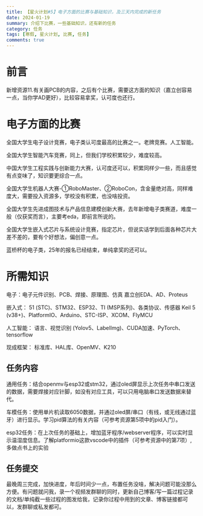 ```yaml
---
title: 【星火计划#5】电子方面的比赛与基础知识，及三天内完成的新任务
date: 2024-01-19
summary: 介绍下比赛，一些基础知识，还有新的任务
category: 任务
tags: [寒假, 星火计划, 比赛, 任务]
comments: true
---
```


# 前言

新增资源11.有关画PCB的内容，之后有个比赛，需要这方面的知识（嘉立创容易一点，当你学AD更好），比较容易拿奖，认可度也还行。

# 电子方面的比赛

全国大学生电子设计竞赛，电子类认可度最高的比赛之一。老牌竞赛。人工智能。

全国大学生智能汽车竞赛，同上，但我们学校积累较少，难度较高。

中国大学生工程实践与创新能力大赛，认可度还可以，积累同样少一些，而且感觉有点变味了，知识要更综合一点。

全国大学生机器人大赛-①RoboMaster、②RoboCon，含金量绝对高，同样难度大，需要投入资源多，学校没有积累，也没啥投资。

全国大学生先进成图技术与产品信息建模创新大赛，去年新增电子类赛道，难度一般（仅获奖而言），主要考eda，即前言所说的。

全国大学生嵌入式芯片与系统设计竞赛，指定芯片，但说实话学到后面各种芯片大差不差的，要有个好想法，偏创意一点。

蓝桥杯的电子类，25年的报名已经结束，单纯拿奖的还可以。

# 所需知识

电子：电子元件识别、PCB、焊接、原理图、仿真
嘉立创EDA、AD、Proteus

嵌入式：
51 (STC)、STM32、ESP32、TI (MSP系列)、各类协议、传感器
Keil 5 (v38+)、PlatformIO、Arduino、STC-ISP、XCOM、FlyMCU

人工智能：
语言、视觉识别 (Yolov5、LabelImg)、CUDA加速、PyTorch、tensorflow

现成框架：
标准库、HAL库、OpenMV、K210

## 任务内容

通用任务：结合openmv与esp32或stm32，通过oled屏显示上次任务中串口发送的数据，需要焊接对应针脚，如没有对应工具，可以只用电脑串口发送数据来替代。

车模任务：使用单片机读取6050数据，并通过oled屏/串口（有线，或无线通过蓝牙）进行显示。学习pid算法的有关内容（可参考资源第5项中的pid入门）。

esp32任务：在上次任务的基础上，增加蓝牙程序/webserver程序，可以实时显示温湿度信息。了解platformio这款vscode中的插件（可参考资源中的第7项）,多做点书上的实验

## 任务提交

最晚周三完成，加快进度，年后时间少一点，布置任务没啥，解决问题可能没那么方便。有问题就问我，录一个视频发群聊的同时，更新自己博客/写一篇过程记录的文档/单纯截一些过程的图发给我，记录你过程中用到的文章、博客链接都可以，发群聊或私发都可。
